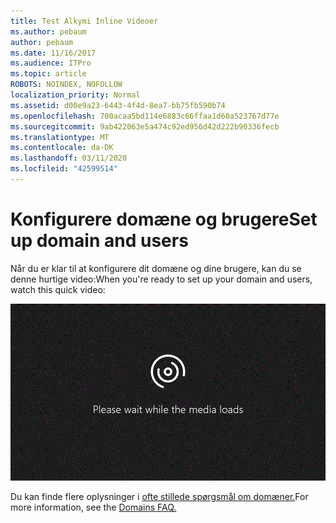 ```yaml
---
title: Test Alkymi Inline Videoer
ms.author: pebaum
author: pebaum
ms.date: 11/16/2017
ms.audience: ITPro
ms.topic: article
ROBOTS: NOINDEX, NOFOLLOW
localization_priority: Normal
ms.assetid: d00e9a23-6443-4f4d-8ea7-bb75fb590b74
ms.openlocfilehash: 700acaa5bd114e6883c66ffaa1d60a523767d77e
ms.sourcegitcommit: 9ab422063e5a474c92ed956d42d222b90336fecb
ms.translationtype: MT
ms.contentlocale: da-DK
ms.lasthandoff: 03/11/2020
ms.locfileid: "42599514"
---
```

# <a name="set-up-domain-and-users"></a><span data-ttu-id="720fe-102">Konfigurere domæne og brugere</span><span class="sxs-lookup"><span data-stu-id="720fe-102">Set up domain and users</span></span>

<span data-ttu-id="720fe-103">Når du er klar til at konfigurere dit domæne og dine brugere, kan du se denne hurtige video:</span><span class="sxs-lookup"><span data-stu-id="720fe-103">When you're ready to set up your domain and users, watch this quick video:</span></span>
  
![Din browser understøtter ikke video.](media/MSN_Video_Widget.gif)
  
<span data-ttu-id="720fe-106">Du kan finde flere oplysninger i [ofte stillede spørgsmål om domæner.](https://docs.microsoft.com/office365/admin/setup/domains-faq)</span><span class="sxs-lookup"><span data-stu-id="720fe-106">For more information, see the [Domains FAQ.](https://docs.microsoft.com/office365/admin/setup/domains-faq)</span></span>